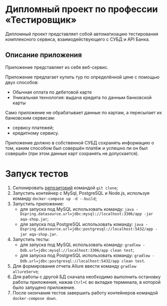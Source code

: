 # Дипломный проект по профессии «Тестировщик»
Дипломный проект представляет собой автоматизацию тестирования комплексного сервиса, взаимодействующего с СУБД и API Банка.
## Описание приложения
Приложение представляет из себя веб-сервис.

Приложение предлагает купить тур по определённой цене с помощью двух способов:

* Обычная оплата по дебетовой карте
* Уникальная технология: выдача кредита по данным банковской карты

Само приложение не обрабатывает данные по картам, а пересылает их банковским сервисам:

* сервису платежей;
* кредитному сервису.

Приложение должно в собственной СУБД сохранять информацию о том, каким способом был совершён платёж и успешно ли он был совершён (при этом данные карт сохранять не допускается).

# Запуск тестов
1. Cклонировать [репозиторий](https://github.com/DispUrr/AQADiploma) командой `git clone`;
1. Запустить контейнер с MySql, PostgreSQL и Node.js, используя команду `docker-compose up -d --build`;
1. Запустить приложение:
    * для запуска под MySQL использовать команду:
`java -Dspring.datasource.url=jdbc:mysql://localhost:3306/app -jar aqa-shop.jar`;
    * для запуска под PostgreSQL использовать команду:
`java -Dspring.datasource.url=jdbc:postgresql://localhost:5432/app -jar aqa-shop.jar`.
1. Запустить тесты:
    * для запуска под MySQL использовать команду:
`gradlew -Ddb.url=jdbc:mysql://localhost:3306/app clean test`;
    * для запуска под PostgreSQL использовать команду:
`gradlew -Ddb.url=jdbc:postgresql://localhost:5432/app clean test`.
1. Для формирования отчета Allure ввести команду `gradlew allureServe`;
1. Для работы с другой БД сначала необходимо выполнить остановку работы приложения, нажав `Ctrl+С` во вкладке терминала, в которой было запущено приложение.
1. После окончания тестов завершить работу контейнеров командой `docker-compose down`.



